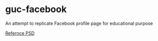 # guc-facebook
An attempt to replicate Facebook profile page for educational purpose

[Refernce PSD](https://www.dropbox.com/s/m4fze9m5yyk82cu/Facebook-01-Desktop-Profile.psd?dl=0)
